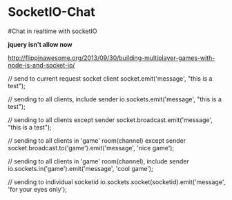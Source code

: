 SocketIO-Chat
=============

#Chat in realtime with socketIO

**jquery isn't allow now**

http://flippinawesome.org/2013/09/30/building-multiplayer-games-with-node-js-and-socket-io/


 // send to current request socket client
 socket.emit('message', "this is a test");

 // sending to all clients, include sender
 io.sockets.emit('message', "this is a test");

 // sending to all clients except sender
 socket.broadcast.emit('message', "this is a test");

 // sending to all clients in 'game' room(channel) except sender
 socket.broadcast.to('game').emit('message', 'nice game');

  // sending to all clients in 'game' room(channel), include sender
 io.sockets.in('game').emit('message', 'cool game');

 // sending to individual socketid
 io.sockets.socket(socketid).emit('message', 'for your eyes only');